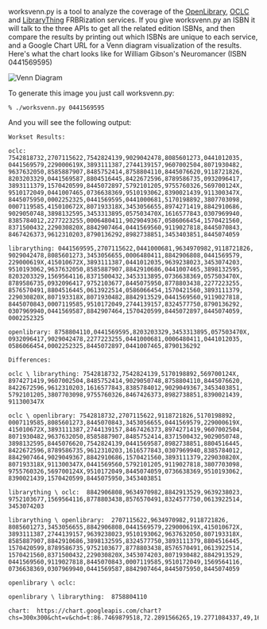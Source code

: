 worksvenn.py is a tool to analyze the coverage of the [OpenLibrary](http://openlibrary.org/dev/docs/restful_api#content), [OCLC](http://www.worldcat.org/affiliate/webservices/xisbn/app.jsp) and [LibraryThing](http://www.librarything.com/wiki/index.php/LibraryThing_APIs) FRBRization services. If you give worksvenn.py an ISBN it will talk to the three APIs to get all the related edition ISBNs, and then compare the results by printing out which ISBNs are unique to each service, and a Google Chart URL for a Venn diagram visualization of the results. Here's what the chart looks like for William Gibson's Neuromancer (ISBN 0441569595)

![Venn Diagram](https://chart.googleapis.com/chart?chs=300x300&cht=v&chd=t:86.7469879518,72.2891566265,19.2771084337,49,16,15,15&chco=77FF77,7777FF,FF7777&chdl=ThingISBN|xISBN|OpenLibrary "Neuromancer FRBR Venn Diagram")

To generate this image you just call worksvenn.py:

    % ./worksvenn.py 0441569595

And you will see the following output:

    Workset Results:

    oclc: 7542818732,2707115622,7542824139,9029042478,8085601273,0441012035,
    0441569579,229000619X,3893111387,2744139157,9607002504,8071930482,
    9637632050,8585887907,8485752414,8758804110,8445076620,9118721826,
    8203203329,0441569587,8804516445,8422672596,8789586735,0932096417,
    3893111379,1570420599,8445072897,5792101205,9755760326,569700124X,
    9510172049,0441007465,0736638369,9510193062,8390021439,911300347X,
    8445075950,0002252325,0441569595,0441000681,5170198892,3807703098,
    0007119585,415010672X,807193318X,3453056655,8974271419,8842910686,
    9029050748,3898132595,3453313895,057503470X,1616577843,0307969940,
    8385784012,2277223255,0006480411,9029049367,0586066454,1570421560,
    8371500432,229030820X,8842907464,0441569560,9119027818,8445070843,
    8467426373,9612310203,8790136292,8982738851,3453403851,8445074059

    librarything: 0441569595,2707115622,0441000681,9634970982,9118721826,
    9029042478,8085601273,3453056655,0006480411,8842906808,0441569579,
    229000619X,415010672X,3893111387,0441012035,9639238023,3453074203,
    9510193062,9637632050,8585887907,8842910686,0441007465,3898132595,
    8203203329,1569564116,8371500432,3453313895,0736638369,057503470X,
    8789586735,0932096417,9752103677,8445075950,8778803438,2277223255,
    8576570491,8804516445,0613922514,0586066454,1570421560,3893111379,
    229030820X,807193318X,8071930482,8842913529,0441569560,9119027818,
    8445070843,0007119585,9510172049,2744139157,8324577750,8790136292,
    0307969940,0441569587,8842907464,1570420599,8445072897,8445074059,
    0002252325

    openlibrary: 8758804110,0441569595,8203203329,3453313895,057503470X,
    0932096417,9029042478,2277223255,0441000681,0006480411,0441012035,
    0586066454,0002252325,8445072897,0441007465,8790136292

    Differences:

    oclc \ librarything: 7542818732,7542824139,5170198892,569700124X,
    8974271419,9607002504,8485752414,9029050748,8758804110,8445076620,
    8422672596,9612310203,1616577843,8385784012,9029049367,3453403851,
    5792101205,3807703098,9755760326,8467426373,8982738851,8390021439,
    911300347X

    oclc \ openlibrary: 7542818732,2707115622,9118721826,5170198892,
    0007119585,8085601273,8445070843,3453056655,0441569579,229000619X,
    415010672X,3893111387,2744139157,8467426373,8974271419,9607002504,
    8071930482,9637632050,8585887907,8485752414,8371500432,9029050748,
    3898132595,8445076620,7542824139,0441569587,8982738851,8804516445,
    8422672596,8789586735,9612310203,1616577843,0307969940,8385784012,
    8842907464,9029049367,8842910686,1570421560,3893111379,229030820X,
    807193318X,911300347X,0441569560,5792101205,9119027818,3807703098,
    9755760326,569700124X,9510172049,8445074059,0736638369,9510193062,
    8390021439,1570420599,8445075950,3453403851

    librarything \ oclc:  8842906808,9634970982,8842913529,9639238023,
    9752103677,1569564116,8778803438,8576570491,8324577750,0613922514,
    3453074203

    librarything \ openlibrary:  2707115622,9634970982,9118721826,
    8085601273,3453056655,8842906808,0441569579,229000619X,415010672X,
    3893111387,2744139157,9639238023,9510193062,9637632050,807193318X,
    8585887907,8842910686,3898132595,8324577750,3893111379,8804516445,
    1570420599,8789586735,9752103677,8778803438,8576570491,0613922514,
    1570421560,8371500432,229030820X,3453074203,8071930482,8842913529,
    0441569560,9119027818,8445070843,0007119585,9510172049,1569564116,
    0736638369,0307969940,0441569587,8842907464,8445075950,8445074059

    openlibrary \ oclc:  

    openlibrary \ librarything:  8758804110

    chart:  https://chart.googleapis.com/chart?chs=300x300&cht=v&chd=t:86.7469879518,72.2891566265,19.2771084337,49,16,15,15&chco=77FF77,7777FF,FF7777&chdl=ThingISBN|xISBN|OpenLibrary
